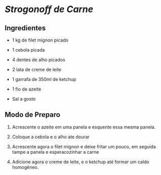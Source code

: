 #  **_Strogonoff de Carne_**

## Ingredientes

- 1 kg de filet mignon picado

- 1 cebola picada

- 4 dentes de alho picados

- 2 lata de creme de leite

- 1 garrafa de 350ml de ketchup

- 1 fio de azeite

- Sal a gosto

## Modo de Preparo

1. Acrescente o azeite em uma panela e esquente essa mesma panela.

2. Coloque a cebola e o alho ate dourar

3. Acrescente agora o filet mignon e deixe fritar um pouco, em seguida tampe a panela e esperacozinhar a carne
3. Adicione agora o creme de leite, e o ketchup até formar um caldo homogêneo.

